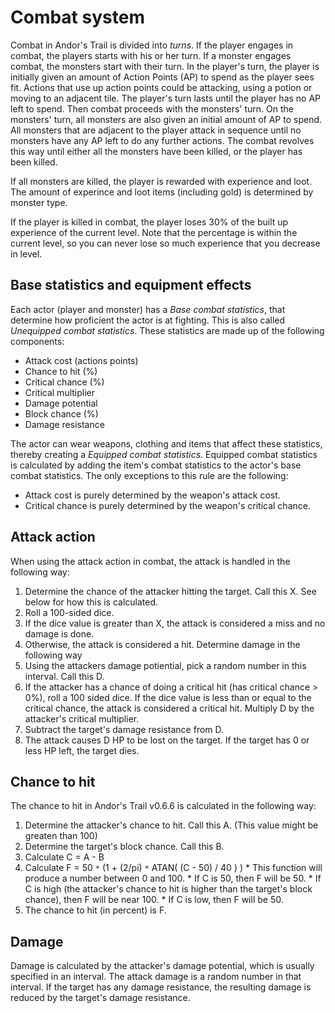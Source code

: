# Combat system #
Combat in Andor's Trail is divided into _turns_. If the player engages in combat, the players starts with his or her turn. If a monster engages combat, the monsters start with their turn.
In the player's turn, the player is initially given an amount of Action Points (AP) to spend as the player sees fit. Actions that use up action points could be attacking, using a potion or moving to an adjacent tile.
The player's turn lasts until the player has no AP left to spend. Then combat proceeds with the monsters' turn. On the monsters' turn, all monsters are also given an initial amount of AP to spend. All monsters that are adjacent to the player attack in sequence until no monsters have any AP left to do any further actions.
The combat revolves this way until either all the monsters have been killed, or the player has been killed.

If all monsters are killed, the player is rewarded with experience and loot. The amount of experince and loot items (including gold) is determined by monster type.

If the player is killed in combat, the player loses 30% of the built up experience of the current level. Note that the percentage is within the current level, so you can never lose so much experience that you decrease in level.

## Base statistics and equipment effects ##
Each actor (player and monster) has a _Base combat statistics_, that determine how proficient the actor is at fighting. This is also called _Unequipped combat statistics_. These statistics are made up of the following components:
  * Attack cost (actions points)
  * Chance to hit (%)
  * Critical chance (%)
  * Critical multiplier
  * Damage potential
  * Block chance (%)
  * Damage resistance

The actor can wear weapons, clothing and items that affect these statistics, thereby creating a _Equipped combat statistics_. Equipped combat statistics is calculated by adding the item's combat statistics to the actor's base combat statistics. The only exceptions to this rule are the following:
  * Attack cost is purely determined by the weapon's attack cost.
  * Critical chance is purely determined by the weapon's critical chance.

## Attack action ##
When using the attack action in combat, the attack is handled in the following way:
  1. Determine the chance of the attacker hitting the target. Call this X. See below for how this is calculated.
  1. Roll a 100-sided dice.
  1. If the dice value is greater than X, the attack is considered a miss and no damage is done.
  1. Otherwise, the attack is considered a hit. Determine damage in the following way
  1. Using the attackers damage potiential, pick a random number in this interval. Call this D.
  1. If the attacker has a chance of doing a critical hit (has critical chance > 0%), roll a 100 sided dice. If the dice value is less than or equal to the critical chance, the attack is considered a critical hit. Multiply D by the attacker's critical multiplier.
  1. Subtract the target's damage resistance from D.
  1. The attack causes D HP to be lost on the target. If the target has 0 or less HP left, the target dies.

## Chance to hit ##
The chance to hit in Andor's Trail v0.6.6 is calculated in the following way:
  1. Determine the attacker's chance to hit. Call this A. (This value might be greaten than 100)
  1. Determine the target's block chance. Call this B.
  1. Calculate C = A - B
  1. Calculate F = 50 ` * ` (1 + (2/pi) ` * ` ATAN( (C - 50) / 40 ) )
    * This function will produce a number between 0 and 100.
    * If C is 50, then F will be 50.
    * If C is high (the attacker's chance to hit is higher than the target's block chance), then F will be near 100.
    * If C is low, then F will be 50.
  1. The chance to hit (in percent) is F.

## Damage ##
Damage is calculated by the attacker's damage potential, which is usually specified in an interval. The attack damage is a random number in that interval. If the target has any damage resistance, the resulting damage is reduced by the target's damage resistance.